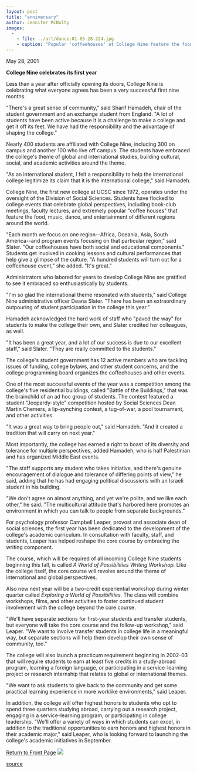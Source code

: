 ```yaml
---
layout: post
title: "anniversary"
author: Jennifer McNulty
images:
  -
    - file: ../art/dance.01-05-28.224.jpg
    - caption: "Popular 'coffeehouses' at College Nine feature the food, music, dance and entertainment of different regions. Photo: Jon Kersey"
---
```


May 28, 2001  
  
**College Nine celebrates its first year**

Less than a year after officially opening its doors, College Nine is celebrating what everyone agrees has been a very successful first nine months.  

  
"There's a great sense of community," said Sharif Hamadeh, chair of the student government and an exchange student from England. "A lot of students have been active because it is a challenge to make a college and get it off its feet. We have had the responsibility and the advantage of shaping the college."

Nearly 400 students are affiliated with College Nine, including 300 on campus and another 100 who live off campus. The students have embraced the college's theme of global and international studies, building cultural, social, and academic activities around the theme.

"As an international student, I felt a responsibility to help the international college legitimize its claim that it is the international college," said Hamadeh.

College Nine, the first new college at UCSC since 1972, operates under the oversight of the Division of Social Sciences. Students have flocked to college events that celebrate global perspectives, including book-club meetings, faculty lectures, and extremely popular "coffee houses" that feature the food, music, dance, and entertainment of different regions around the world.

"Each month we focus on one region--Africa, Oceania, Asia, South America--and program events focusing on that particular region," said Slater. "Our coffeehouses have both social and educational components." Students get involved in cooking lessons and cultural performances that help give a glimpse of the culture. "A hundred students will turn out for a coffeehouse event," she added. "It's great."

Administrators who labored for years to develop College Nine are gratified to see it embraced so enthusiastically by students.

"I'm so glad the international theme resonated with students," said College Nine administrative officer Deana Slater. "There has been an extraordinary outpouring of student participation in the college this year."

Hamadeh acknowledged the hard work of staff who "paved the way" for students to make the college their own, and Slater credited her colleagues, as well.

"It has been a great year, and a lot of our success is due to our excellent staff," said Slater. "They are really committed to the students."

The college's student government has 12 active members who are tackling issues of funding, college bylaws, and other student concerns, and the college programming board organizes the coffeehouses and other events.

One of the most successful events of the year was a competition among the college's five residential buildings, called "Battle of the Buildings," that was the brainchild of an ad hoc group of students. The contest featured a student "Jeopardy-style" competition hosted by Social Sciences Dean Martin Chemers, a lip-synching contest, a tug-of-war, a pool tournament, and other activities.

"It was a great way to bring people out," said Hamadeh. "And it created a tradition that will carry on next year."

Most importantly, the college has earned a right to boast of its diversity and tolerance for multiple perspectives, added Hamadeh, who is half Palestinian and has organized Middle East events.

"The staff supports any student who takes initiative, and there's genuine encouragement of dialogue and tolerance of differing points of view," he said, adding that he has had engaging political discussions with an Israeli student in his building.

"We don't agree on almost anything, and yet we're polite, and we like each other," he said. "The multicultural attitude that's harbored here promotes an environment in which you can talk to people from separate backgrounds."

For psychology professor Campbell Leaper, provost and associate dean of social sciences, the first year has been dedicated to the development of the college's academic curriculum. In consultation with faculty, staff, and students, Leaper has helped reshape the core course by embracing the writing component.

The course, which will be required of all incoming College Nine students beginning this fall, is called _A World of Possibilities Writing Workshop._ Like the college itself, the core course will revolve around the theme of international and global perspectives.

Also new next year will be a two-credit experiential workshop during winter quarter called _Exploring a World of Possibilities._ The class will combine workshops, films, and other activities to foster continued student involvement with the college beyond the core course.

"We'll have separate sections for first-year students and transfer students, but everyone will take the core course and the follow-up workshop," said Leaper. "We want to involve transfer students in college life in a meaningful way, but separate sections will help them develop their own sense of community, too."

The college will also launch a practicum requirement beginning in 2002-03 that will require students to earn at least five credits in a study-abroad program, learning a foreign language, or participating in a service-learning project or research internship that relates to global or international themes.

"We want to ask students to give back to the community and get some practical learning experience in more worklike environments," said Leaper.

In addition, the college will offer highest honors to students who opt to spend three quarters studying abroad, carrying out a research project, engaging in a service-learning program, or participating in college leadership. "We'll offer a variety of ways in which students can excel, in addition to the traditional opportunities to earn honors and highest honors in their academic major," said Leaper, who is looking forward to launching the college's academic initiatives in September.   
  
  
[Return to Front Page][1] ![ ][2]

[1]: ../../index.html
[2]: ../../images/trans.gif

[source](http://www1.ucsc.edu/currents/00-01/05-28/anniversary.html "Permalink to anniversary")
